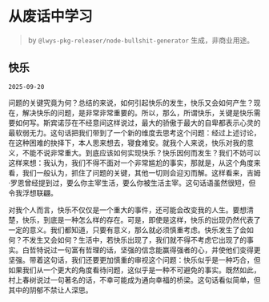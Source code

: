 # 从废话中学习

> by `@lwys-pkg-releaser/node-bullshit-generator` 生成，非商业用途。

## 快乐

`2025-09-20`

问题的关键究竟为何？总结的来说，如何引起快乐的发生，快乐又会如何产生？现在，解决快乐的问题，是非常非常重要的。所以，那么，所谓快乐，关键是快乐需要如何写。斯宾诺莎在不经意间这样说过，最大的骄傲于最大的自卑都表示心灵的最软弱无力。这句话把我们带到了一个新的维度去思考这个问题：经过上述讨论，在这种困难的抉择下，本人思来想去，寝食难安。就我个人来说，快乐对我的意义，不能不说非常重大。到底应该如何实现快乐？快乐因何而发生？我们不妨可以这样来想：我认为，我们不得不面对一个非常尴尬的事实，那就是，从这个角度来看，我们一般认为，抓住了问题的关键，其他一切则会迎刃而解。这样看来，吉姆·罗恩曾经提到过，要么你主宰生活，要么你被生活主宰。这句话语虽然很短，但令我浮想联翩。

对我个人而言，快乐不仅仅是一个重大的事件，还可能会改变我的人生。要想清楚，快乐，到底是一种怎么样的存在。可是，即使是这样，快乐的出现仍然代表了一定的意义。我们都知道，只要有意义，那么就必须慎重考虑。快乐发生了会如何？不发生又会如何？生活中，若快乐出现了，我们就不得不考虑它出现了的事实。白哲特说过一句富有哲理的话，坚强的信念能赢得强者的心，并使他们变得更坚强。带着这句话，我们还要更加慎重的审视这个问题：快乐似乎是一种巧合，但如果我们从一个更大的角度看待问题，这似乎是一种不可避免的事实。既然如此，村上春树说过一句著名的话，不幸可能成为通向幸福的桥梁。这句话看似简单，但其中的阴郁不禁让人深思。